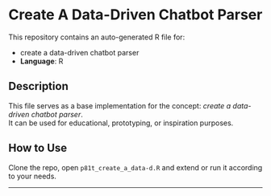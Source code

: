 # Create A Data-Driven Chatbot Parser

This repository contains an auto-generated R file for:

- create a data-driven chatbot parser
- **Language**: R

## Description

This file serves as a base implementation for the concept: *create a data-driven chatbot parser*.  
It can be used for educational, prototyping, or inspiration purposes.

## How to Use

Clone the repo, open `p81t_create_a_data-d.R` and extend or run it according to your needs.

---


